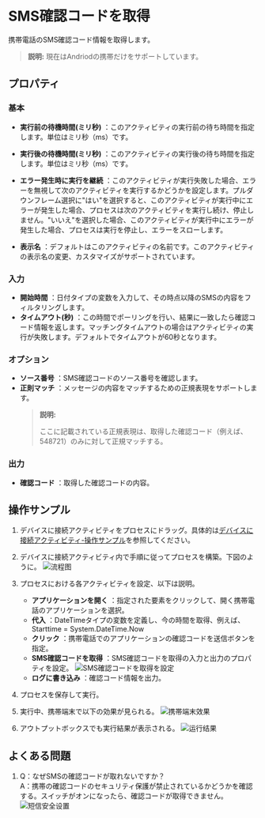 # SMS確認コードを取得
携帯電話のSMS確認コード情報を取得します。
> **説明:**
> 現在はAndriodの携帯だけをサポートしています。

## プロパティ

### 基本
- **実行前の待機時間(ミリ秒)** ：このアクティビティの実行前の待ち時間を指定します。単位はミリ秒（ms）です。
- **実行後の待機時間(ミリ秒)** ：このアクティビティの実行後の待ち時間を指定します。単位はミリ秒（ms）です。

- **エラー発生時に実行を継続** ：このアクティビティが実行失敗した場合、エラーを無視して次のアクティビティを実行するかどうかを設定します。プルダウンフレーム選択に"はい"を選択すると、このアクティビティが実行中にエラーが発生した場合、プロセスは次のアクティビティを実行し続け、停止しません。"いいえ"を選択した場合、このアクティビティが実行中にエラーが発生した場合、プロセスは実行を停止し、エラーをスローします。

- **表示名** ：デフォルトはこのアクティビティの名前です。このアクティビティの表示名の変更、カスタマイズがサポートされています。

### 入力
- **開始時間** ：日付タイプの変数を入力して、その時点以降のSMSの内容をフィルタリングします。
- **タイムアウト(秒)** ：この時間でポーリングを行い、結果に一致したら確認コード情報を返します。マッチングタイムアウトの場合はアクティビティの実行が失敗します。デフォルトでタイムアウトが60秒となります。

### オプション
- **ソース番号** ：SMS確認コードのソース番号を確認します。
- **正則マッチ** ：メッセージの内容をマッチするための正規表現をサポートします。
    > **説明:**
    >
    > ここに記載されている正規表現は、取得した確認コード（例えば、548721）のみに対して正規マッチする。

### 出力
- **確認コード** ：取得した確認コードの内容。

## 操作サンプル

1. デバイスに接続アクティビティをプロセスにドラッグ。具体的は[デバイスに接続アクティビティ-操作サンプル](/articles-v2020.4/Activities/PhoneAutomation/MobileConnect.md)を参照してください。
2. デバイスに接続アクティビティ内で手順に従ってプロセスを構築。下図のように。
   ![流程图](https://docimages.blob.core.chinacloudapi.cn/images/Activities/workflowsmscode20201230.jpg)

3. プロセスにおける各アクティビティを設定、以下は説明。
    - **アプリケーションを開く** ：指定された要素をクリックして、開く携帯電話のアプリケーションを選択。
    - **代入** ：DateTimeタイプの変数を定義し、今の時間を取得、例えば、Starttime = System.DateTime.Now
    - **クリック** ：携帯電話でのアプリケーションの確認コードを送信ボタンを指定。
    - **SMS確認コードを取得** ：SMS確認コードを取得の入力と出力のプロパティを設定。
    ![SMS確認コードを取得を設定](https://docimages.blob.core.chinacloudapi.cn/images/Activities/smscodevarials20201230.png)
    - **ログに書き込み** ：確認コード情報を出力。
4. プロセスを保存して実行。
5. 実行中、携帯端末で以下の効果が見られる。
   ![携帯端末效果](https://docimages.blob.core.chinacloudapi.cn/images/Activities/runprocesssmscode20201230.png)

6. アウトプットボックスでも実行結果が表示される。
   ![运行结果](https://docimages.blob.core.chinacloudapi.cn/images/Activities/resultsmscode20201230.png)

## よくある問題
1. Q：なぜSMSの確認コードが取れないですか？
   <br>A：携帯の確認コードのセキュリティ保護が禁止されているかどうかを確認する。スイッチがオンになったら、確認コードが取得できません。
   ![短信安全设置](https://docimages.blob.core.chinacloudapi.cn/images/Activities/smssetting20201230.png)   
